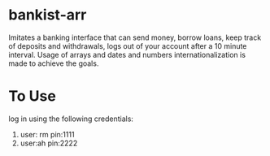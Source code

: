 # bankist-arr
Imitates a banking interface that can send money, borrow loans, keep track of deposits and withdrawals, logs out of your account after a 10 minute interval. Usage of arrays and dates and numbers internationalization is made to achieve the goals.

# To Use
log in using the following credentials:
1. user: rm
   pin:1111
2. user:ah
   pin:2222

   
